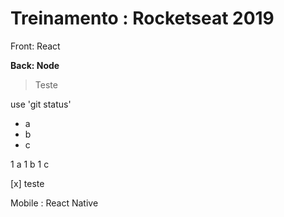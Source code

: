 # Treinamento : Rocketseat 2019

Front: React

**Back: Node**

> Teste

use 'git status'

* a
* b 
* c

1 a
1 b 
1 c

[x] teste

Mobile : React Native

